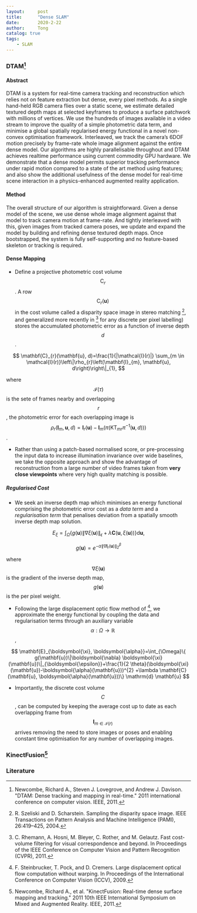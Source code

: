 ```yaml
---
layout:     post
title:      "Dense SLAM"
date:       2020-2-22
author:     Tong
catalog: true
tags:
    - SLAM
---
```


### DTAM[^Newcombe2011a]

#### Abstract

DTAM is a system for real-time camera tracking and reconstruction which relies not on feature extraction but dense, every pixel methods. As a single hand-held RGB camera flies over a static scene, we estimate detailed textured depth maps at selected keyframes to produce a surface patchwork with millions of vertices. We use the hundreds of images available in a video stream to improve the quality of a simple photometric data term, and minimise a global spatially regularised energy functional in a novel non-convex optimisation framework. Interleaved, we track the camera’s
6DOF motion precisely by frame-rate whole image alignment against the entire dense model. Our algorithms are highly parallelisable throughout and DTAM achieves realtime
performance using current commodity GPU hardware. We demonstrate that a dense model permits superior tracking performance under rapid motion compared to a state of
the art method using features; and also show the additional usefulness of the dense model for real-time scene interaction in a physics-enhanced augmented reality application.

#### Method

The overall structure of our algorithm is straightforward. Given a dense model of the scene, we use dense whole image alignment against that model to track camera motion at frame-rate. And tightly interleaved with this, given images from tracked camera poses, we update and expand the model by building and refining dense textured depth maps. Once bootstrapped, the system is fully self-supporting and no feature-based skeleton or tracking is required.

#### Dense Mapping

- Define a projective photometric cost volume $$\mathrm{C}_{r}$$. A row $$\mathrm{C}_{r}(\mathbf{u})$$ in the cost volume called a disparity space image in stereo matching [^Szeliski2004], and generalized more recently in [^Rhemann2011] for any discrete per pixel labelling) stores the accumulated photometric error as a function of inverse depth $$d$$.

$$
\mathbf{C}_{r}(\mathbf{u}, d)=\frac{1}{|\mathcal{I}(r)|} \sum_{m \in \mathcal{I}(r)}\left\|\rho_{r}\left(\mathbf{I}_{m}, \mathbf{u}, d\right)\right\|_{1},
$$

where $$\mathcal{I}(\tau)$$ is the sete of frames nearby and overlapping $$r$$, the photometric error for each overlapping image is
$$
\rho_{r}\left(\mathbf{I}_{m}, \mathbf{u}, d\right)=\mathbf{I}_{r}(\mathbf{u})-\mathbf{I}_{m}\left(\pi\left(\mathrm{KT}_{m r} \pi^{-1}(\mathbf{u}, d)\right)\right)
$$.

- Rather than using a patch-based normalised score, or pre-processing the input data to increase illumination invariance over wide baselines, we take the opposite approach and show the advantage of reconstruction from a large number of video frames taken from __very close viewpoints__ where very high quality matching is possible.

##### Regularised Cost

-  We seek an inverse depth map which minimises an energy functional comprising the photometric error cost as a _data term_ and a _regularisation term_ that penalises deviation from a spatially smooth inverse depth map solution.

$$
E_{\xi}=\int_{\Omega}\left\{g(\mathbf{u})\|\nabla \xi(\mathbf{u})\|_{\epsilon}+\lambda \mathbf{C}(\mathbf{u}, \xi(\mathbf{u}))\right\} \mathrm{d} \mathbf{u},
$$

$$
g(\mathbf{u})=e^{-\alpha\left\|\nabla \mathbf{I}_{r}(\mathbf{u})\right\|_{2}^{\beta}}
$$

where $$\nabla \xi(\mathbf{u})$$ is the gradient of the inverse depth map, $$g(\mathbf{u})$$ is the per pixel weight.

- Following the large displacement optic flow method of [^Steinbrucker2009], we approximate the energy functional by coupling the data and regularisation terms through an auxiliary variable $$\alpha: \Omega \rightarrow \mathbb{R}$$,

$$
\mathbf{E}_{\boldsymbol{\xi}, \boldsymbol{\alpha}}=\int_{\Omega}\{ g(\mathbf{u})\|\boldsymbol{\nabla} \boldsymbol{\xi}(\mathbf{u})\|_{\boldsymbol{\epsilon}}+\frac{1}{2 \theta}(\boldsymbol{\xi}(\mathbf{u})-\boldsymbol{\alpha}(\mathbf{u}))^{2} +\lambda \mathbf{C}(\mathbf{u}, \boldsymbol{\alpha}(\mathbf{u}))\} \mathrm{d} \mathbf{u}
$$

- Importantly, the discrete cost volume $$C$$, can be computed by keeping the average cost up to date as each overlapping frame from $$\mathbf{I}_{m \in \mathcal{I}(r)}$$ arrives removing the need to store images or poses and enabling constant time optimisation for any number of overlapping images.

### KinectFusion[^Newcombe2011b]

### Literature

[^Szeliski2004]: R. Szeliski and D. Scharstein. Sampling the disparity space image. IEEE Transactions on Pattern Analysis and Machine Intelligence (PAMI), 26:419–425, 2004.

[^Rhemann2011]: C. Rhemann, A. Hosni, M. Bleyer, C. Rother, and M. Gelautz. Fast cost-volume filtering for visual correspondence and beyond. In Proceedings of the IEEE Conference on Computer Vision and Pattern Recognition (CVPR), 2011.

[^Steinbrucker2009]: F. Steinbrucker, T. Pock, and D. Cremers. Large displacement optical flow computation without warping. In Proceedings of the International Conference on Computer Vision (ICCV), 2009.

[^Newcombe2011a]: Newcombe, Richard A., Steven J. Lovegrove, and Andrew J. Davison. "DTAM: Dense tracking and mapping in real-time." 2011 international conference on computer vision. IEEE, 2011.

[^Newcombe2011b]: Newcombe, Richard A., et al. "KinectFusion: Real-time dense surface mapping and tracking." 2011 10th IEEE International Symposium on Mixed and Augmented Reality. IEEE, 2011.
